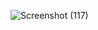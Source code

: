 


![Screenshot (117)](https://github.com/Barai-ShivCharan/My_Portfolio/assets/154853565/65a8429f-3dec-42f3-b4b8-0f7badfefda2)
